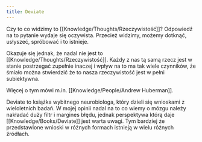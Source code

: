 ```yaml
---
title: Deviate
---
```


Czy to co widzimy to [[Knowledge/Thoughts/Rzeczywistość]]? Odpowiedź na to pytanie wydaje się oczywista. Przecież widzimy, możemy dotknąć, usłyszeć, spróbować i to istnieje. 

Okazuje się jednak, że nadal nie jest to [[Knowledge/Thoughts/Rzeczywistość]]. Każdy z nas tą samą rzecz jest w stanie postrzegać zupełnie inaczej i wpływ na to ma tak wiele czynników, że śmiało można stwierdzić że to nasza rzeczywistość jest w pełni subiektywna. 

Więcej o tym mówi m.in. [[Knowledge/People/Andrew Huberman]].

Deviate to książka wybitnego neurobiologa, który dzieli się wnioskami z wieloletnich badań. W mojej opinii nadal na to co wiemy o mózgu należy nakładać duży filtr i margines błędu, jednak perspektywa którą daje [[Knowledge/Books/Deviate]] jest warta uwagi. Tym bardziej że przedstawione wnioski w różnych formach istnieją w wielu różnych źródłach.